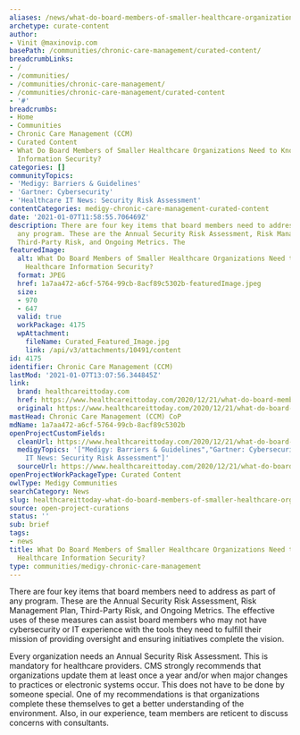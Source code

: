 ```yaml
---
aliases: /news/what-do-board-members-of-smaller-healthcare-organizations-need-to-know-about-healthcare-information-security
archetype: curate-content
author:
- Vinit @maxinovip.com
basePath: /communities/chronic-care-management/curated-content/
breadcrumbLinks:
- /
- /communities/
- /communities/chronic-care-management/
- /communities/chronic-care-management/curated-content
- '#'
breadcrumbs:
- Home
- Communities
- Chronic Care Management (CCM)
- Curated Content
- What Do Board Members of Smaller Healthcare Organizations Need to Know About Healthcare
  Information Security?
categories: []
communityTopics:
- 'Medigy: Barriers & Guidelines'
- 'Gartner: Cybersecurity'
- 'Healthcare IT News: Security Risk Assessment'
contentCategories: medigy-chronic-care-management-curated-content
date: '2021-01-07T11:58:55.706469Z'
description: There are four key items that board members need to address as part of
  any program. These are the Annual Security Risk Assessment, Risk Management Plan,
  Third-Party Risk, and Ongoing Metrics. The
featuredImage:
  alt: What Do Board Members of Smaller Healthcare Organizations Need to Know About
    Healthcare Information Security?
  format: JPEG
  href: 1a7aa472-a6cf-5764-99cb-8acf89c5302b-featuredImage.jpeg
  size:
  - 970
  - 647
  valid: true
  workPackage: 4175
  wpAttachment:
    fileName: Curated_Featured_Image.jpg
    link: /api/v3/attachments/10491/content
id: 4175
identifier: Chronic Care Management (CCM)
lastMod: '2021-01-07T13:07:56.344845Z'
link:
  brand: healthcareittoday.com
  href: https://www.healthcareittoday.com/2020/12/21/what-do-board-members-of-smaller-healthcare-organizations-need-to-know-about-healthcare-information-security/#comments
  original: https://www.healthcareittoday.com/2020/12/21/what-do-board-members-of-smaller-healthcare-organizations-need-to-know-about-healthcare-information-security/#comments
mastHead: Chronic Care Management (CCM) CoP
mdName: 1a7aa472-a6cf-5764-99cb-8acf89c5302b
openProjectCustomFields:
  cleanUrl: https://www.healthcareittoday.com/2020/12/21/what-do-board-members-of-smaller-healthcare-organizations-need-to-know-about-healthcare-information-security/#comments
  medigyTopics: '["Medigy: Barriers & Guidelines","Gartner: Cybersecurity","Healthcare
    IT News: Security Risk Assessment"]'
  sourceUrl: https://www.healthcareittoday.com/2020/12/21/what-do-board-members-of-smaller-healthcare-organizations-need-to-know-about-healthcare-information-security/#comments
openProjectWorkPackageType: Curated Content
owlType: Medigy Communities
searchCategory: News
slug: healthcareittoday-what-do-board-members-of-smaller-healthcare-organizations-need-to-know-about-healthcare-information-security
source: open-project-curations
status: ''
sub: brief
tags:
- news
title: What Do Board Members of Smaller Healthcare Organizations Need to Know About
  Healthcare Information Security?
type: communities/medigy-chronic-care-management
---
```


<p>There are four key items that board members need to address as part of any program. These are the Annual Security Risk Assessment, Risk Management Plan, Third-Party Risk, and Ongoing Metrics. The effective uses of these measures can assist board members who may not have cybersecurity or IT experience with the tools they need to fulfill their mission of providing oversight and ensuring initiatives complete the vision.</p><p>Every organization needs an Annual Security Risk Assessment. This is mandatory for healthcare providers. CMS strongly recommends that organizations update them at least once a year and/or when major changes to practices or electronic systems occur. This does not have to be done by someone special. One of my recommendations is that organizations complete these themselves to get a better understanding of the environment. Also, in our experience, team members are reticent to discuss concerns with consultants.</p>